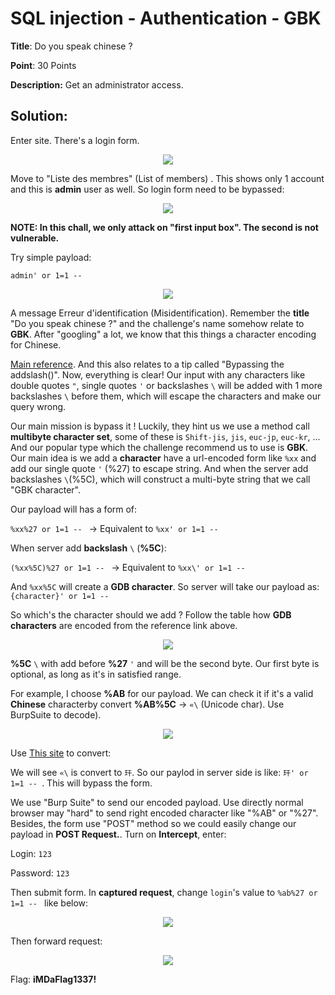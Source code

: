 # SQL injection - Authentication - GBK

**Title**: Do you speak chinese ?

**Point**: 30 Points 

**Description:** Get an administrator access.

## Solution:

Enter site. There's a login form.

<p align="center"> <img src="https://user-images.githubusercontent.com/48288606/160287236-efb8d3f9-4e61-4d13-9401-393aee4035d2.png"></p>

Move to "Liste des membres" (List of members) . This shows only 1 account and this is **admin** user as well. So login form need to be bypassed:

<p align="center"> <img src="https://user-images.githubusercontent.com/48288606/160287421-b19261b3-6ec7-4317-babf-24839e5abcd7.png"></p>

**NOTE: In this chall, we only attack on "first input box". The second is not vulnerable.**

Try simple payload:

```
admin' or 1=1 -- 
``` 

<p align="center"> <img src="https://user-images.githubusercontent.com/48288606/160287699-06189e43-edca-42ab-8cb1-24a7c1c5cf84.png"></p>

A message Erreur d'identification (Misidentification). Remember the **title** "Do you speak chinese ?" and the challenge's name somehow relate to **GBK**. After "googling" a lot, we know that this things a character encoding for Chinese. 

[Main reference](https://en.wikipedia.org/wiki/GBK_(character_encoding)#cite_note-gb18030-2005-7). And this also relates to a tip called "Bypassing the addslash()". Now, everything is clear! Our input with any characters like double quotes `"`, single quotes `'` or backslashes `\` will be added with 1 more backslashes `\` before them, which will escape the characters and make our query wrong.

Our main mission is bypass it ! Luckily, they hint us we use a method call **multibyte character set**, some of these is `Shift-jis`, `jis`, `euc-jp`, `euc-kr`, ... And our popular type which the challenge recommend us to use is **GBK**. Our main idea is we add a **character** have a url-encoded form like `%xx` and add our single quote `'` (%27) to escape string. And when the server add backslashes `\`(%5C), which will construct a multi-byte string that we call "GBK character". 

Our payload will has a form of:

`%xx%27 or 1=1 -- ` -> Equivalent to `%xx' or 1=1 -- `

When server add **backslash** `\` (**%5C**):

`(%xx%5C)%27 or 1=1 -- ` -> Equivalent to `%xx\' or 1=1 --`

And `%xx%5C` will create a **GDB character**. So server will take our payload as: `{character}' or 1=1 -- ` 

So which's the character should we add ? Follow the table how **GDB characters** are encoded from the reference link above.

<p align="center"> <img src="https://user-images.githubusercontent.com/48288606/160288832-7abb3605-26ea-4e41-9bc3-f53381031107.png"></p>

**%5C** `\` with add before **%27** `'` and will be the second byte. Our first byte is optional, as long as it's in satisfied range. 

For example, I choose **%AB** for our payload. We can check it if it's a valid **Chinese** characterby convert **%AB%5C** -> `«\` (Unicode char). Use BurpSuite to decode). 

<p align="center"> <img src="https://user-images.githubusercontent.com/48288606/160289127-c5323ebe-a522-48f6-984e-72d5e942f048.png"></p>

Use [This site](https://www.njstar.com/cms/cjk-code-to-unicode-conversion) to convert:

We will see `«\` is convert to `玕`. So our paylod in server side is like: `玕' or 1=1 -- `. This will bypass the form.

We use "Burp Suite" to send our encoded payload. Use directly normal browser may "hard" to send right encoded character like "%AB" or "%27". Besides, the form use "POST" method so we could easily change our payload in **POST Request.**. Turn on **Intercept**, enter:

Login: `123`

Password: `123`

Then submit form. In **captured request**, change `login`'s value to `%ab%27 or 1=1 -- `  like below:

<p align="center"> <img src="https://user-images.githubusercontent.com/48288606/160289576-91b1a06b-b882-4f3a-9dfe-ef2a98f5d135.png"></p>

Then forward request:

<p align="center"> <img src="https://user-images.githubusercontent.com/48288606/160289619-fc214eb3-8ab0-4b77-a027-bbec890ee38e.png"></p>

Flag: **iMDaFlag1337!**
